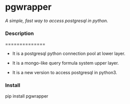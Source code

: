 # pgwrapper

*A simple, fast way to access postgresql in python.*


### Description
==============

* It is a postgresql python connection pool at lower layer.

* It is a mongo-like query formula system upper layer.

* It is a new version to access postgresql in python3.


### Install
pip install pgwrapper
